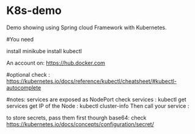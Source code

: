 # K8s-demo
Demo showing using Spring cloud Framework with Kubernetes. 


#You need 

install minikube
install kubectl 

An account on: https://hub.docker.com


#optional 
check : https://kubernetes.io/docs/reference/kubectl/cheatsheet/#kubectl-autocomplete


#notes:
services are exposed as NodePort
check services : kubectl get services
get IP of the Node : kubectl cluster-info
Then call your service <NODE IP>:<NODE PORT>

to store secrets, pass them first thourgh base64: check  https://kubernetes.io/docs/concepts/configuration/secret/